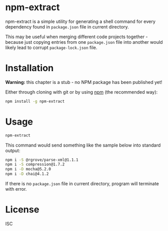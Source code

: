 # npm-extract

npm-extract is a simple utility for generating a shell command for every dependency
found in `package.json` file in current directory.

This may be useful when merging different code projects together - because
just copying entries from one `package.json` file into another would likely lead
to corrupt `package-lock.json` file.

# Installation
**Warning:** this chapter is a stub - no NPM package has been published yet!

Either through cloning with git or by using [npm](http://npmjs.org) (the recommended way):

```bash
npm install -g npm-extract
```

# Usage

```bash
npm-extract
```
This command would send something like the sample below into standard output:
```bash
npm i -S @rgrove/parse-xml@1.1.1
npm i -S compression@1.7.2
npm i -D mocha@5.2.0
npm i -D chai@4.1.2
```
If there is no `package.json` file in current directory, program will terminate with error.

# License
ISC
